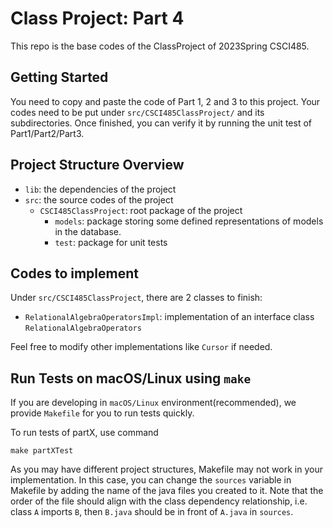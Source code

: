 # Class Project: Part 4

This repo is the base codes of the ClassProject of 2023Spring CSCI485.

## Getting Started
You need to copy and paste the code of Part 1, 2 and 3 to this project. 
Your codes need to be put under `src/CSCI485ClassProject/` and its subdirectories. 
Once finished, you can verify it by running the unit test of Part1/Part2/Part3.

## Project Structure Overview

- `lib`: the dependencies of the project
- `src`: the source codes of the project
  - `CSCI485ClassProject`: root package of the project
    - `models`: package storing some defined representations of models in the database.
    - `test`: package for unit tests
    
## Codes to implement
Under `src/CSCI485ClassProject`, there are 2 classes to finish:
- `RelationalAlgebraOperatorsImpl`: implementation of an interface class `RelationalAlgebraOperators`

Feel free to modify other implementations like `Cursor` if needed.

## Run Tests on macOS/Linux using `make`

If you are developing in `macOS/Linux` environment(recommended), we provide `Makefile` for you to run tests quickly.

To run tests of partX, use command
```shell
make partXTest
```

As you may have different project structures, Makefile may not work in your implementation. In this case, you can change the `sources` variable in Makefile by adding the name of the java files you created to it.
Note that the order of the file should align with the class dependency relationship, i.e. class `A` imports `B`, then `B.java` should be in front of `A.java` in `sources`.

